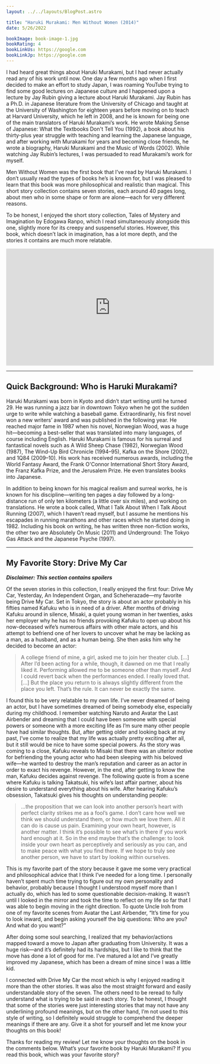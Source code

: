 ```yaml
---
layout: ../../layouts/BlogPost.astro

title: "Haruki Murakami: Men Without Women (2014)"
date: 5/26/2022

bookImage: book-image-1.jpg
bookRating: 4
bookLinkUs: https://google.com
bookLinkJp: https://google.com
---
```


I had heard great things about Haruki Murakami, but I had never actually read any of his work until now. One day a few months ago when I first decided to make an effort to study Japan, I was roaming YouTube trying to find some good lectures on Japanese culture and I happened upon a lecture by Jay Rubin giving a lecture about Haruki Murakami.
Jay Rubin has a Ph.D. in Japanese literature from the University of Chicago and taught at the University of Washington for eighteen years before moving on to teach at Harvard University, which he left in 2008, and he is known for being one of the main translators of Haruki Murakami’s work. He wrote Making Sense of Japanese: What the Textbooks Don't Tell You (1992), a book about his thirty-plus year struggle with teaching and learning the Japanese language, and after working with Murakami for years and becoming close friends, he wrote a biography, Haruki Murakami and the Music of Words (2002). While watching Jay Rubin’s lectures, I was persuaded to read Murakami’s work for myself.

Men Without Women was the first book that I’ve read by Haruki Murakami. I don’t usually read the types of books he’s is known for, but I was pleased to learn that this book was more philosophical and realistic than magical. This short story collection contains seven stories, each around 40 pages long, about men who in some shape or form are alone—each for very different reasons.

To be honest, I enjoyed the short story collection, Tales of Mystery and Imagination by Edogawa Ranpo, which I read simultaneously alongside this one, slightly more for its creepy and suspenseful stories. However, this book, which doesn’t lack in imagination, has a lot more depth, and the stories it contains are much more relatable.

<iframe class="w-full h-auto aspect-video" width="560" height="315" src="https://www.youtube-nocookie.com/embed/3VJPQjyKPMc" title="YouTube video player" frameborder="0" allow="accelerometer; autoplay; clipboard-write; encrypted-media; gyroscope; picture-in-picture" allowfullscreen></iframe>

---

## Quick Background: Who is Haruki Murakami?

Haruki Murakami was born in Kyoto and didn’t start writing until he turned 29. He was running a jazz bar in downtown Tokyo when he got the sudden urge to write while watching a baseball game. Extraordinarily, his first novel won a new writers’ award and was published in the following year. He reached major fame in 1987 when his novel, Norwegian Wood, was a huge hit—becoming a best-seller that was translated into many languages, of course including English.
Haruki Murakami is famous for his surreal and fantastical novels such as A Wild Sheep Chase (1982), Norwegian Wood (1987), The Wind-Up Bird Chronicle (1994–95), Kafka on the Shore (2002), and 1Q84 (2009–10). His work has received numerous awards, including the World Fantasy Award, the Frank O'Connor International Short Story Award, the Franz Kafka Prize, and the Jerusalem Prize. He even translates books into Japanese.

In addition to being known for his magical realism and surreal works, he is known for his discipline—writing ten pages a day followed by a long-distance run of only ten kilometers (a little over six miles), and working on translations. He wrote a book called, What I Talk About When I Talk About Running (2007), which I haven’t read myself, but I assume he mentions his escapades in running marathons and other races which he started doing in 1982. Including his book on writing, he has written three non-fiction works, the other two are Absolutely On Music (2011) and Underground: The Tokyo Gas Attack and the Japanese Psyche (1997).

---

## My Favorite Story: Drive My Car

**_Disclaimer: This section contains spoilers_**

Of the seven stories in this collection, I really enjoyed the first four: Drive My Car, Yesterday, An Independent Organ, and Scheherazade—my favorite being Drive My Car. Set in Tokyo, the story is about an actor probably in his fifties named Kafuku who is in need of a driver. After months of driving Kafuku around in silence, Misaki, a quiet young woman in her twenties, asks her employer why he has no friends provoking Kafuku to open up about his now-deceased wife’s numerous affairs with other male actors, and his attempt to befriend one of her lovers to uncover what he may be lacking as a man, as a husband, and as a human being. She then asks him why he decided to become an actor:

> A college friend of mine, a girl, asked me to join her theater club. [...] After I’d been acting for a while, though, it dawned on me that I really liked it. Performing allowed me to be someone other than myself. And I could revert back when the performances ended. I really loved that. [...] But the place you return to is always slightly different from the place you left. That’s the rule. It can never be exactly the same.

I found this to be very relatable to my own life. I’ve never dreamed of being an actor, but I have sometimes dreamed of being somebody else, especially during my childhood. I remember watching Naruto and Avatar the Last Airbender and dreaming that I could have been someone with special powers or someone with a more exciting life as I’m sure many other people have had similar thoughts. But, after getting older and looking back at my past, I’ve come to realize that my life was actually pretty exciting after all, but it still would be nice to have some special powers.
As the story was coming to a close, Kafuku reveals to Misaki that there was an ulterior motive for befriending the young actor who had been sleeping with his beloved wife—he wanted to destroy the man’s reputation and career as an actor in order to exact his revenge. However, in the end, after getting to know the man, Kafuku decides against revenge. The following quote is from a scene where Kafuku is talking Takatsuki, his wife’s last affair partner, about his desire to understand everything about his wife. After hearing Kafuku’s obsession, Takatsuki gives his thoughts on understanding people:

> ...the proposition that we can look into another person’s heart with perfect clarity strikes me as a fool’s game. I don’t care how well we think we should understand them, or how much we love them. All it can do is cause us pain. Examining your own heart, however, is another matter. I think it’s possible to see what’s in there if you work hard enough at it. So in the end maybe that’s the challenge: to look inside your own heart as perceptively and seriously as you can, and to make peace with what you find there. If we hope to truly see another person, we have to start by looking within ourselves.

This is my favorite part of the story because it gave me some very practical and philosophical advice that I think I’ve needed for a long time. I personally haven’t spent much time trying to figure out my own personality and behavior, probably because I thought I understood myself more than I actually do, which has led to some questionable decision-making. It wasn’t until I looked in the mirror and took the time to reflect on my life so far that I was able to begin moving in the right direction. To quote Uncle Iroh from one of my favorite scenes from Avatar the Last Airbender, “It’s time for you to look inward, and begin asking yourself the big questions: Who are you? And what do you want?”

After doing some soul searching, I realized that my behavior/actions mapped toward a move to Japan after graduating from University. It was a huge risk—and it’s definitely had its hardships, but I like to think that the move has done a lot of good for me. I’ve matured a lot and I’ve greatly improved my Japanese, which has been a dream of mine since I was a little kid.

I connected with Drive My Car the most which is why I enjoyed reading it more than the other stories. It was also the most straight forward and easily understandable story of the seven. The others need to be reread to fully understand what is trying to be said in each story. To be honest, I thought that some of the stories were just interesting stories that may not have any underlining profound meanings, but on the other hand, I’m not used to this style of writing, so I definitely would struggle to comprehend the deeper meanings if there are any. Give it a shot for yourself and let me know your thoughts on this book!

Thanks for reading my review! Let me know your thoughts on the book in the comments below.
What’s your favorite book by Haruki Murakami? If you read this book, which was your favorite story?
